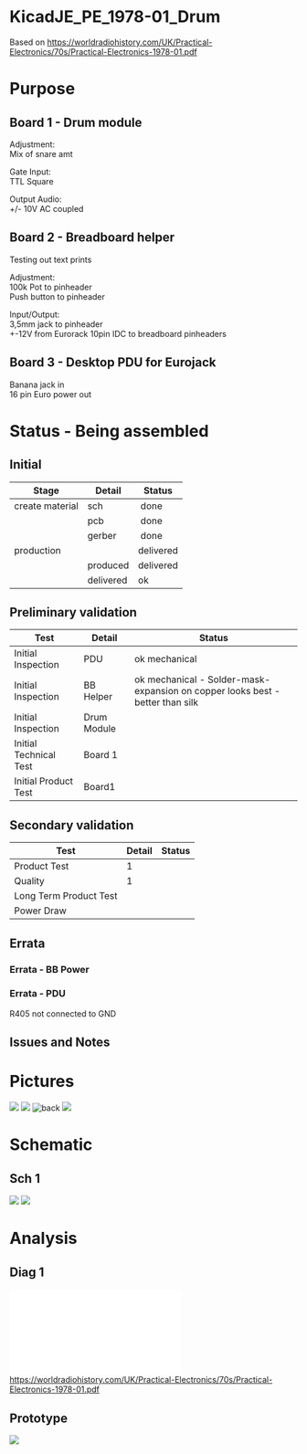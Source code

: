 # KicadJE_PE_1978-01_Drum
Based on https://worldradiohistory.com/UK/Practical-Electronics/70s/Practical-Electronics-1978-01.pdf

# Purpose

## Board 1 - Drum module
Adjustment:  
Mix of snare amt

Gate Input:  
TTL Square

Output Audio:  
+/- 10V AC coupled

## Board 2 - Breadboard helper
Testing out text prints

Adjustment:  
100k Pot to pinheader  
Push button to pinheader

Input/Output:  
3,5mm jack to pinheader  
+-12V from Eurorack 10pin IDC to breadboard pinheaders

## Board 3 - Desktop PDU for Eurojack
Banana jack in  
16 pin Euro power out

# Status - Being assembled
## Initial 
| Stage  | Detail | Status |
| ------------- | ------------- | ------------- |
| create material  | sch | done |
| | pcb | done |
| | gerber | done |
| production  |   | delivered |
|  | produced | delivered |
|  | delivered | ok |
## Preliminary validation
| Test  | Detail | Status |
| ------------- | ------------- | ------------- |
| Initial Inspection | PDU | ok mechanical|
| Initial Inspection | BB Helper | ok mechanical - Solder-mask-expansion on copper looks best - better than silk |
| Initial Inspection | Drum Module |  |
| Initial Technical Test | Board 1 |  |
| Initial Product Test | Board1 |  |

## Secondary validation
| Test  | Detail | Status |
| ------------- | ------------- |------------- |
| Product Test | 1 | |
| Quality | 1 | |
| Long Term Product Test |  |  |
| Power Draw |  | 

## Errata
### Errata - BB Power
### Errata - PDU
R405 not connected to GND

## Issues and Notes
### 

# Pictures
![](KicadJE_Drum_PE78_Face.png)
![](KicadJE_Drum_PE78_Front1.png)
![back](KicadJE_Drum_PE78_Back1.png)
![](DSC_0008.JPG)

# Schematic
## Sch 1
![](KicadJE_Drum_PE78_sch1.jpg)
![](KicadJE_Drum_PE78_sch2.jpg)

# Analysis
## Diag 1
![](.pdf)
https://worldradiohistory.com/UK/Practical-Electronics/70s/Practical-Electronics-1978-01.pdf

## Prototype
![](.jpg)
